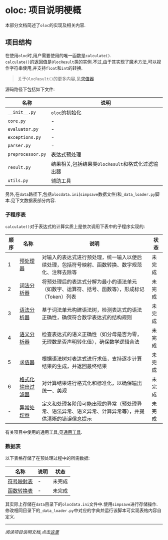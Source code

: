 # oloc: 项目说明梗概  

本部分文档简述了`oloc`的实现及相关内容.  

## 项目结构

在使用`oloc`时,用户需要使用的唯一函数是`calculate()`.  
`calculate()`的返回值是`OlocResult`类的实例.不过,由于其实现了魔术方法,可以视作字符串使用,并支持`float`和`int`的转换.  
> 关于`OlocResult()`的更多内容,见[求值器](子程序/求值器.md)  

源码路径下包括如下文件:  

| 名称                | 说明                              |  
|-------------------|---------------------------------|  
| `__init__.py`     | `oloc`的初始化                      |  
| `core.py`         | -                               |  
| `evaluator.py`    | -                               |  
| `exceptions.py`   | -                               |  
| `parser.py`       | -                               |  
| `preprocessor.py` | 表达式预处理                          |  
| `result.py`       | 结果相关,包括结果类`OlocResult`和格式化过滤输出器 |  
| `utils.py`        | 辅助工具                            |  

另外,在`data`路径下,包括`olocdata.ini`(`simpsave`数据文件)和`_data_loader.py`脚本.见下文数据表部分内容.  

### 子程序表  

`calculate()`对于表达式的计算实质上是依次调用下表中的子程序实现的:  

| 顺序 | 名称                            | 说明                                                  | 状态  |
|----|-------------------------------|-----------------------------------------------------|-----|
| 1  | [预处理器](./子程序/预处理器.md)         | 对输入的表达式进行预处理，统一输入以便后续处理，包括符号映射、函数转换、数字规范化、注释去除等     | 未完成 |  
| 2  | [词法分析器](./子程序/词法分析器.md)       | 将预处理后的表达式分解为最小的语法单元（如数字、运算符、括号、函数等），形成标记（Token）列表   | 未完成 |  
| 3  | [语法分析器](./子程序/语法分析器.md)       | 基于词法单元构建语法树，检测表达式的语法正确性，确保符合数学表达式的结构规则              | 未完成 |  
| 4  | [语义分析器](./子程序/语义分析器.md)       | 检查表达式的语义正确性（如分母是否为零，无理数是否声明转化值），确保数学逻辑合法            | 未完成 |  
| 5  | [求值器](./子程序/求值器.md)           | 根据语法树对表达式进行求值，支持逐步计算结果的生成，并返回最终结果                   | 未完成 |  
| 6  | [格式化输出过滤器](./子程序/格式化输出过滤器.md) | 对计算结果进行格式化和标准化，以确保输出统一、美观                           | 未完成 |  
| -  | [异常处理器](./子程序/异常处理器.md)       | 定义和处理各阶段可能出现的异常（预处理异常、语法异常、语义异常、计算异常等），并提供清晰的错误信息提示 | 未完成 |

有关项目中使用的通用工具,见[通用工具](./子程序/通用工具.md).

### 数据表  

以下表格存储了在预处理过程中的所需数据:  

| 名称                           | 说明 | 状态  |
|------------------------------|----|-----|
| [符号映射表](./数据/符号映射表.md)       | -  | 未完成 |  
| [函数转换表](./数据/函数转换表.md)       | -  | 未完成 |

其实际上存储在`data`目录下的`olocdata.ini`文件中.使用`simpsave`进行存储操作.  
修改相同目录下的`_data_loader.py`中对应的字典并运行该脚本可实现表格内容自定义.  

---  
*阅读项目说明文档,点击[这里](../README.md)*  

